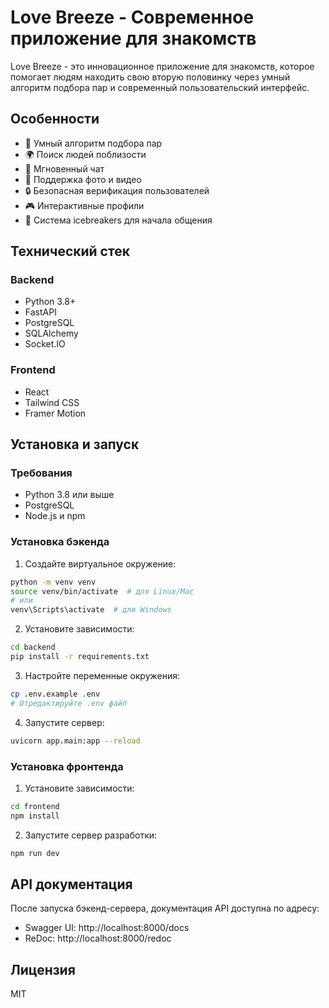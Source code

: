 # Love Breeze - Современное приложение для знакомств

Love Breeze - это инновационное приложение для знакомств, которое помогает людям находить свою вторую половинку через умный алгоритм подбора пар и современный пользовательский интерфейс.

## Особенности

- 🎯 Умный алгоритм подбора пар
- 🌍 Поиск людей поблизости
- 💬 Мгновенный чат
- 📸 Поддержка фото и видео
- 🔒 Безопасная верификация пользователей
- 🎮 Интерактивные профили
- 🤝 Система icebreakers для начала общения

## Технический стек

### Backend
- Python 3.8+
- FastAPI
- PostgreSQL
- SQLAlchemy
- Socket.IO

### Frontend
- React
- Tailwind CSS
- Framer Motion

## Установка и запуск

### Требования
- Python 3.8 или выше
- PostgreSQL
- Node.js и npm

### Установка бэкенда

1. Создайте виртуальное окружение:
```bash
python -m venv venv
source venv/bin/activate  # для Linux/Mac
# или
venv\Scripts\activate  # для Windows
```

2. Установите зависимости:
```bash
cd backend
pip install -r requirements.txt
```

3. Настройте переменные окружения:
```bash
cp .env.example .env
# Отредактируйте .env файл
```

4. Запустите сервер:
```bash
uvicorn app.main:app --reload
```

### Установка фронтенда

1. Установите зависимости:
```bash
cd frontend
npm install
```

2. Запустите сервер разработки:
```bash
npm run dev
```

## API документация

После запуска бэкенд-сервера, документация API доступна по адресу:
- Swagger UI: http://localhost:8000/docs
- ReDoc: http://localhost:8000/redoc

## Лицензия

MIT 